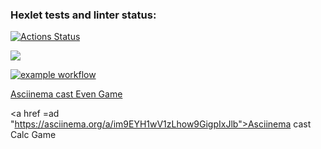 ### Hexlet tests and linter status:
[![Actions Status](https://github.com/devbulygin/java-project-lvl1/workflows/hexlet-check/badge.svg)](https://github.com/devbulygin/java-project-lvl1/actions)

<a href="https://codeclimate.com/github/codeclimate/codeclimate/maintainability"><img src="https://api.codeclimate.com/v1/badges/a99a88d28ad37a79dbf6/maintainability" /></a>

[![example workflow](https://github.com/devbulygin/java-project-lvl1/workflows/gradle-build/badge.svg)](https://github.com/devbulygin/java-project-lvl1/actions)

<a href = "https://asciinema.org/a/FyUOKG52tDjscHn5yAkuxYbrk">Asciinema cast Even Game</a>

<a href =ad "https://asciinema.org/a/im9EYH1wV1zLhow9GigpIxJlb">Asciinema cast Calc Game</a>